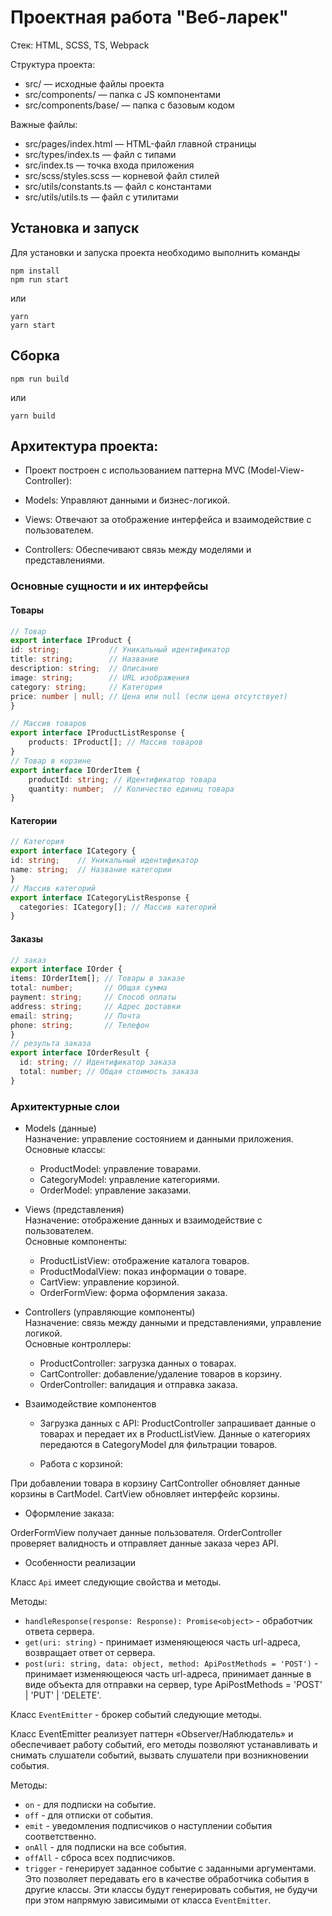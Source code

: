 # Проектная работа "Веб-ларек"

Стек: HTML, SCSS, TS, Webpack

Структура проекта:
- src/ — исходные файлы проекта
- src/components/ — папка с JS компонентами
- src/components/base/ — папка с базовым кодом

Важные файлы:
- src/pages/index.html — HTML-файл главной страницы
- src/types/index.ts — файл с типами
- src/index.ts — точка входа приложения
- src/scss/styles.scss — корневой файл стилей
- src/utils/constants.ts — файл с константами
- src/utils/utils.ts — файл с утилитами

## Установка и запуск
Для установки и запуска проекта необходимо выполнить команды

```
npm install
npm run start
```

или

```
yarn
yarn start
```
## Сборка

```
npm run build
```

или

```
yarn build
```

## Архитектура проекта:
* Проект построен с использованием паттерна MVC (Model-View-Controller):

* Models: Управляют данными и бизнес-логикой.
* Views: Отвечают за отображение интерфейса и взаимодействие с пользователем.
* Controllers: Обеспечивают связь между моделями и представлениями.


### Основные сущности и их интерфейсы
#### Товары
``` typescript
// Товар
export interface IProduct {
id: string;           // Уникальный идентификатор
title: string;        // Название
description: string;  // Описание
image: string;        // URL изображения
category: string;     // Категория
price: number | null; // Цена или null (если цена отсутствует)
}

// Массив товаров
export interface IProductListResponse {
    products: IProduct[]; // Массив товаров
}
// Товар в корзине
export interface IOrderItem {
    productId: string; // Идентификатор товара
    quantity: number;  // Количество единиц товара
}
```
#### Категории
```typescript
// Категория
export interface ICategory {
id: string;    // Уникальный идентификатор
name: string;  // Название категории
}
// Массив категорий
export interface ICategoryListResponse {
  categories: ICategory[]; // Массив категорий
}

```
#### Заказы
```typescript
// заказ
export interface IOrder {
items: IOrderItem[]; // Товары в заказе
total: number;       // Общая сумма
payment: string;     // Способ оплаты
address: string;     // Адрес доставки
email: string;       // Почта
phone: string;       // Телефон
}
// результа заказа
export interface IOrderResult {
  id: string; // Идентификатор заказа
  total: number; // Общая стоимость заказа
}

```
###  Архитектурные слои
* Models (данные)\
  Назначение: управление состоянием и данными приложения.\
  Основные классы:
  * ProductModel: управление товарами.
  * CategoryModel: управление категориями.
  * OrderModel: управление заказами.

* Views (представления)\
   Назначение: отображение данных и взаимодействие с пользователем.\
   Основные компоненты:
   * ProductListView: отображение каталога товаров.
   * ProductModalView: показ информации о товаре.
   * CartView: управление корзиной.
   * OrderFormView: форма оформления заказа.

* Controllers (управляющие компоненты) \
Назначение: связь между данными и представлениями, управление логикой.\
Основные контроллеры:
   * ProductController: загрузка данных о товарах.
   * CartController: добавление/удаление товаров в корзину.
   * OrderController: валидация и отправка заказа.


* Взаимодействие компонентов
    * Загрузка данных с API: 
ProductController запрашивает данные о товарах и передает их в ProductListView.
Данные о категориях передаются в CategoryModel для фильтрации товаров.

   * Работа с корзиной:

При добавлении товара в корзину CartController обновляет данные корзины в CartModel.
CartView обновляет интерфейс корзины.
   * Оформление заказа:

OrderFormView получает данные пользователя.
OrderController проверяет валидность и отправляет данные заказа через API.

* Особенности реализации

 Класс `Api` имеет следующие свойства и методы.

Методы:
- `handleResponse(response: Response): Promise<object>` - обработчик ответа сервера.
- `get(uri: string)` - принимает изменяющеюся часть url-адреса, возвращает ответ от сервера.
- `post(uri: string, data: object, method: ApiPostMethods = 'POST')` - принимает изменяющеюся часть url-адреса, принимает данные в виде объекта для отправки на сервер, type ApiPostMethods = 'POST' | 'PUT' | 'DELETE'.

 Класс `EventEmitter` - брокер событий следующие методы.

Класс EventEmitter реализует паттерн «Observer/Наблюдатель» и обеспечивает работу событий, его методы позволяют устанавливать и снимать слушатели событий, вызвать слушатели при возникновении события.

Методы:
- `on` - для подписки на событие.
- `off` - для отписки от события.
- `emit` - уведомления подписчиков о наступлении события соответственно.
- `onAll` - для подписки на все события.
- `offAll` - сброса всех подписчиков.
- `trigger` - генерирует заданное событие с заданными аргументами. Это позволяет передавать его в качестве обработчика события в другие классы. Эти классы будут генерировать события, не будучи при этом напрямую зависимыми от класса `EventEmitter`.

